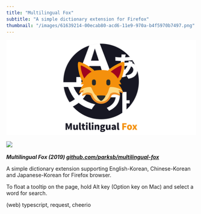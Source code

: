 ```yaml
---
title: "Multilingual Fox"
subtitle: "A simple dictionary extension for Firefox"
thumbnail: "/images/61639214-00ecab80-acd6-11e9-970a-b4f5970b7497.png"
---
```


![](/images/61639214-00ecab80-acd6-11e9-970a-b4f5970b7497.webp)

![](/images/61590282-982c0300-abf1-11e9-9845-04e6bd174230.gif)

_**Multilingual Fox (2019) [github.com/parksb/multilingual-fox](https://github.com/parksb/multilingual-fox)**_

A simple dictionary extension supporting English-Korean, Chinese-Korean and Japanese-Korean for Firefox browser.

To float a tooltip on the page, hold Alt key (Option key on Mac) and select a word for search.

(web) typescript, request, cheerio
